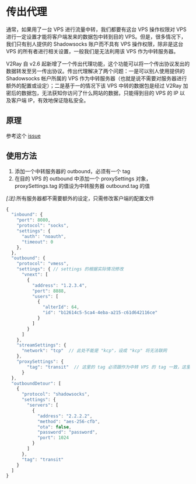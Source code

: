 # 传出代理

通常，如果用了一台 VPS 进行流量中转，我们都要有这台 VPS 操作权限对 VPS 进行一定设置才能将客户端发来的数据包中转到目的 VPS。但是，很多情况下，我们只有别人提供的 Shadowsocks 账户而不具有 VPS 操作权限，除非是这台 VPS 的所有者进行相关设置，一般我们是无法利用该 VPS 作为中转服务器。

V2Ray 自 v2.6 起新增了一个传出代理功能，这个功能可以将一个传出协议发出的数据转发至另一传出协议。传出代理解决了两个问题：一是可以别人使用提供的 Shadowsocks 帐户所属的 VPS 作为中转服务器（也就是说不需要对服务器进行额外的配置或设定）；二是基于一的情况下该 VPS 中转的数据包是经过 V2Ray 加密后的数据包，无法获知你访问了什么网站的数据，只能得到目的 VPS 的 IP 以及客户端 IP，有效地保证隐私安全。

## 原理

参考这个 [issue](https://github.com/v2ray/v2ray-core/issues/306)

## 使用方法

1. 添加一个中转服务器的 outbound，必须有一个 tag
1. 在目的 VPS 的 outbound 中添加一个 proxySettings 对象，proxySettings.tag 的值设为中转服务器 outbound.tag 的值

*[注]*:所有服务器都不需要额外的设定，只需修改客户端的配置文件

```javascript
{
  "inbound": {
    "port": 8080,
    "protocol": "socks",
    "settings": {
      "auth": "noauth",
      "timeout": 0
    },
  },
  "outbound": {
    "protocol": "vmess",
    "settings": { // settings 的根据实际情况修改
      "vnext": [
        {
          "address": "1.2.3.4",
          "port": 8888,
          "users": [
            {
              "alterId": 64,
              "id": "b12614c5-5ca4-4eba-a215-c61d642116ce"
            }
          ]
        }
      ]
    },
    "streamSettings": {
      "network": "tcp"  // 此处不能是 "kcp"，设成 "kcp" 将无法联网
    },
    "proxySettings": {
        "tag": "transit"  // 这里的 tag 必须跟作为中转 VPS 的 tag 一致，这里设定的是 "transit"
      }
  },
  "outboundDetour": [
    {
      "protocol": "shadowsocks",
      "settings": {
        "servers": [
          {
            "address": "2.2.2.2",
            "method": "aes-256-cfb",
            "ota": false,
            "password": "password",
            "port": 1024
          }
        ]
      },
      "tag": "transit"
    }
  ]
}
```
